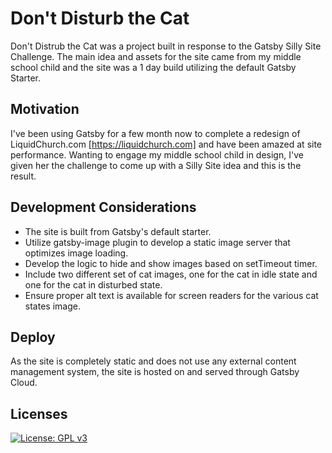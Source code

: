 #  Don't Disturb the Cat

Don't Distrub the Cat was a project built in response to the Gatsby Silly Site Challenge. The main idea and assets for the site came from my middle school child and the site was a 1 day build utilizing the default Gatsby Starter.

## Motivation

I've been using Gatsby for a few month now to complete a redesign of LiquidChurch.com [https://liquidchurch.com] and have been amazed at site performance. Wanting to engage my middle school child in design, I've given her the challenge to come up with a Silly Site idea and this is the result.

## Development Considerations

* The site is built from Gatsby's default starter.
* Utilize gatsby-image plugin to develop a static image server that optimizes image loading.
* Develop the logic to hide and show images based on setTimeout timer.
* Include two different set of cat images, one for the cat in idle state and one for the cat in disturbed state. 
* Ensure proper alt text is available for screen readers for the various cat states image.

## Deploy

As the site is completely static and does not use any external content management system, the site is hosted on and served through Gatsby Cloud.

## Licenses

[![License: GPL v3](https://img.shields.io/badge/License-GPLv3-blue.svg)](https://www.gnu.org/licenses/gpl-3.0)
